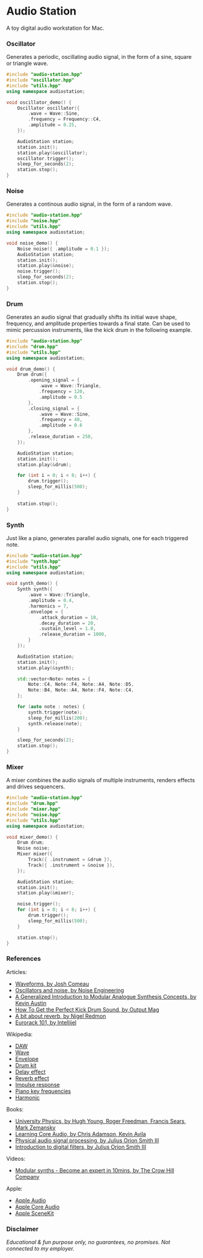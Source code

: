 # Audio Station

A toy digital audio workstation for Mac.

### Oscillator

Generates a periodic, oscillating audio signal, in the form of a sine, square or triangle wave.

```cpp
#include "audio-station.hpp"
#include "oscillator.hpp"
#include "utils.hpp"
using namespace audiostation;

void oscillator_demo() {    
    Oscillator oscillator({
        .wave = Wave::Sine,
        .frequency = Frequency::C4,
        .amplitude = 0.25,
    });

    AudioStation station;
    station.init();
    station.play(&oscillator);
    oscillator.trigger();
    sleep_for_seconds(2);
    station.stop();
}
```


### Noise

Generates a continous audio signal, in the form of a random wave.

```cpp
#include "audio-station.hpp"
#include "noise.hpp"
#include "utils.hpp"
using namespace audiostation;

void noise_demo() {    
    Noise noise({ .amplitude = 0.1 });
    AudioStation station;
    station.init();
    station.play(&noise);
    noise.trigger();
    sleep_for_seconds(2);
    station.stop();
}
```


### Drum

Generates an audio signal that gradually shifts its initial wave shape, frequency, and amplitude properties towards a final state. Can be used to mimic percussion instruments, like the kick drum in the following example.

```cpp
#include "audio-station.hpp"
#include "drum.hpp"
#include "utils.hpp"
using namespace audiostation;

void drum_demo() {    
    Drum drum({
        .opening_signal = { 
            .wave = Wave::Triangle, 
            .frequency = 120, 
            .amplitude = 0.5
        },
        .closing_signal = { 
            .wave = Wave::Sine, 
            .frequency = 40, 
            .amplitude = 0.6
        },
        .release_duration = 250,
    });

    AudioStation station;
    station.init();
    station.play(&drum);

    for (int i = 0; i < 8; i++) {
        drum.trigger();
        sleep_for_millis(500);
    }
    
    station.stop();
}
```


### Synth

Just like a piano, generates parallel audio signals, one for each triggered note.

```cpp
#include "audio-station.hpp"
#include "synth.hpp"
#include "utils.hpp"
using namespace audiostation;

void synth_demo() {    
    Synth synth({
        .wave = Wave::Triangle,
        .amplitude = 0.4,
        .harmonics = 7,
        .envelope = {
            .attack_duration = 10,
            .decay_duration = 20,
            .sustain_level = 1.0,
            .release_duration = 1000,
        }
    });

    AudioStation station;
    station.init();
    station.play(&synth);

    std::vector<Note> notes = { 
        Note::C4, Note::F4, Note::A4, Note::D5,
        Note::B4, Note::A4, Note::F4, Note::C4,
    };

    for (auto note : notes) {
        synth.trigger(note);
        sleep_for_millis(200);
        synth.release(note);
    }

    sleep_for_seconds(2);
    station.stop();
}
```

### Mixer

A mixer combines the audio signals of multiple instruments, renders effects and drives sequencers.

```cpp
#include "audio-station.hpp"
#include "drum.hpp"
#include "mixer.hpp"
#include "noise.hpp"
#include "utils.hpp"
using namespace audiostation;

void mixer_demo() {
    Drum drum;
    Noise noise;
    Mixer mixer({ 
        Track({ .instrument = &drum }),
        Track({ .instrument = &noise }),
    });

    AudioStation station;
    station.init();
    station.play(&mixer);

    noise.trigger();
    for (int i = 0; i < 8; i++) {
        drum.trigger();
        sleep_for_millis(500);
    }

    station.stop();
}
```

### References

Articles:
- [Waveforms, by Josh Comeau](https://pudding.cool/2018/02/waveforms/)
- [Oscillators and noise, by Noise Engineering](https://noiseengineering.us/blogs/loquelic-literitas-the-blog/getting-started-oscillators-and-noise)
- [A Generalized Introduction to Modular Analogue Synthesis Concepts, by Kevin Austin](https://econtact.ca/17_4/austin_synthesis.html)
- [How To Get the Perfect Kick Drum Sound, by Output Mag](https://output.com/blog/get-perfect-kick-drum)
- [A bit about reverb, by Nigel Redmon](https://www.earlevel.com/main/1997/01/19/a-bit-about-reverb/)
- [Eurorack 101, by Intellijel](https://intellijel.com/support/eurorack-101/)

Wikipedia:
- [DAW](https://en.wikipedia.org/wiki/Digital_audio_workstation)
- [Wave](https://en.wikipedia.org/wiki/wave)
- [Envelope](https://en.wikipedia.org/wiki/Envelope_(music))
- [Drum kit](https://en.wikipedia.org/wiki/Drum_kit)
- [Delay effect](https://en.wikipedia.org/wiki/Delay_(audio_effect))
- [Reverb effect](https://en.wikipedia.org/wiki/Reverb_effect)
- [Impulse response](https://en.wikipedia.org/wiki/Impulse_response)
- [Piano key frequencies](https://en.wikipedia.org/wiki/Piano_key_frequencies)
- [Harmonic](https://en.wikipedia.org/wiki/Harmonic)

Books:
- [University Physics, by Hugh Young, Roger Freedman, Francis Sears, Mark Zemansky](https://en.wikipedia.org/wiki/University_Physics)
- [Learning Core Audio, by Chris Adamson, Kevin Avila](https://www.oreilly.com/library/view/learning-core-audio/9780321636973/)
- [Physical audio signal processing, by Julius Orion Smith III](https://ccrma.stanford.edu/~jos/pasp/pasp.html)
- [Introduction to digital filters, by Julius Orion Smith III](https://ccrma.stanford.edu/~jos/filters/)

Videos:
- [Modular synths - Become an expert in 10mins, by The Crow Hill Company](https://www.youtube.com/watch?v=umkTjJ-Z6fs)

Apple:
- [Apple Audio](https://developer.apple.com/audio/)
- [Apple Core Audio](https://developer.apple.com/library/archive/documentation/MusicAudio/Conceptual/CoreAudioOverview)
- [Apple SceneKit](https://developer.apple.com/documentation/scenekit)


### Disclaimer

_Educational & fun purpose only, no guarantees, no promises. Not connected to my employer._
